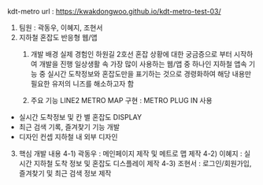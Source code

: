kdt-metro
url : https://kwakdongwoo.github.io/kdt-metro-test-03/

1. 팀원 : 곽동우, 이혜지, 조현서
2. 지하철 혼잡도 반응형 웹/앱
    1. 개발 배경
          실제 경험인 하원길 2호선 혼잡 상황에 대한 궁금증으로 부터 시작하여 개발을 진행
일상생활 속 가장 많이 사용하는 웹/앱 중 하나인 지하철 앱속 기능 중 실시간 도착정보와 혼잡도만을 표기하는 것으로 경령화하여 해당 내용만 필요한 유저의 니즈를 해소하고자 함

    2. 주요 기능
          LINE2 METRO MAP 구현 : METRO PLUG IN 사용
- 실시간 도착정보 및 칸 별 혼잡도 DISPLAY
- 최근 검색 기록, 즐겨찾기 기능 개발
- 디자인 컨셉 지하철 내 외부 디자인
3. 핵심 개발 내용
 4-1) 곽동우 : 메인페이지 제작 및 메트로 맵 제작 4-2) 이혜지 : 실시간 지하철 도착 정보 및 혼잡도 디스플레이 제작 4-3) 조현서 : 로그인/회원가입, 즐겨찾기 및 최근 검색 정보 제작

    
